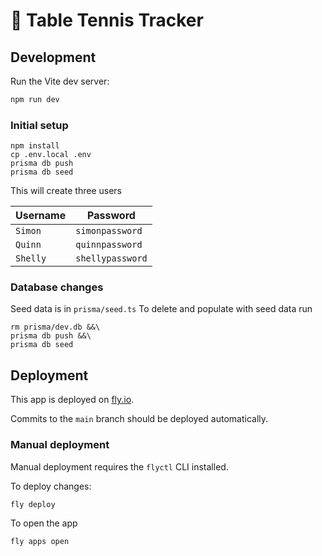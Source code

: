 # 🏓 Table Tennis Tracker

## Development

Run the Vite dev server:

```sh
npm run dev
```

### Initial setup

```
npm install
cp .env.local .env
prisma db push
prisma db seed
```

This will create three users

| Username | Password         |
| -------- | ---------------- |
| `Simon`  | `simonpassword`  |
| `Quinn`  | `quinnpassword`  |
| `Shelly` | `shellypassword` |

### Database changes

Seed data is in `prisma/seed.ts` To delete and populate with seed data run

```
rm prisma/dev.db &&\
prisma db push &&\
prisma db seed
```

## Deployment

This app is deployed on [fly.io](https://fly.io).

Commits to the `main` branch should be deployed automatically.

### Manual deployment

Manual deployment requires the `flyctl` CLI installed.

To deploy changes:

```sh
fly deploy
```

To open the app

```sh
fly apps open
```
